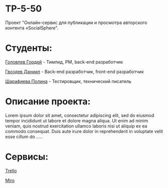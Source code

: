 # TP-5-50
Проект "Онлайн-сервис для публикации и просмотра авторского контента «SocialSphere".

# **Студенты:**

[Головлев Гордей](https://github.com/after10pm) - Тимлид, PM, back-end разработчик

[Гвоздев Даниил](https://github.com/StudentDaniil) - Back-end разработчик, front-end разработчик

[Шарафиева Полина](https://github.com/polinkaaaa) - Тестировщик, технический писатель

# **Описание проекта:**
Lorem ipsum dolor sit amet, consectetur adipiscing elit, sed do eiusmod tempor incididunt ut labore et dolore magna aliqua. Ut enim ad minim veniam, quis nostrud exercitation ullamco laboris nisi ut aliquip ex ea commodo consequat. Duis aute irure dolor in reprehenderit in voluptate velit esse cillum do .....

# **Сервисы:**

[Trello](https://trello.com/b/Kk6rGzIT/тп-550-2024)

[Miro](https://miro.com/app/board/uXjVNk1lxtU=/)

